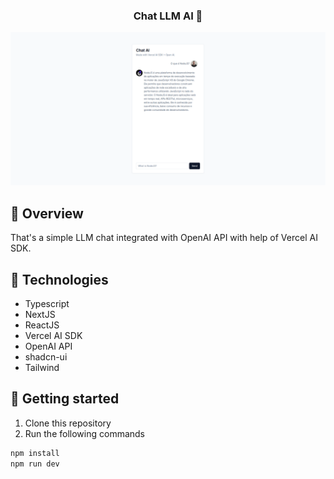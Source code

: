 
<h3 align="center">
  Chat LLM AI 🤖
</h3>


<p align="center">
	<img src="./assets/preview.png" alt="mockup" />
</p>

## 📌 Overview

That's a simple LLM chat integrated with OpenAI API with help of Vercel AI SDK. 

## 🔧 Technologies

- Typescript
- NextJS
- ReactJS
- Vercel AI SDK
- OpenAI API
- shadcn-ui
- Tailwind

## 🚀 Getting started

1. Clone this repository
2. Run the following commands
```sh
npm install
npm run dev
```
